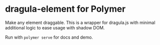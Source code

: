 # dragula-element for Polymer

Make any element draggable. This is a wrapper for dragula.js with minimal
additional logic to ease usage with shadow DOM.

Run with `polymer serve` for docs and demo.